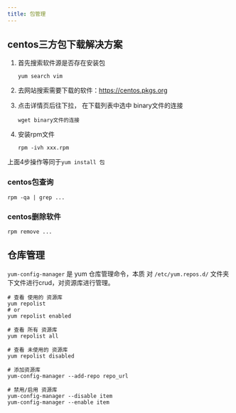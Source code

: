 ```yaml
---
title: 包管理
---
```



## centos三方包下载解决方案

1. 首先搜索软件源是否存在安装包

   ```shell
   yum search vim 
   ```

   

2. 去网站搜索需要下载的软件：https://centos.pkgs.org

3. 点击详情页后往下拉， 在下载列表中选中 binary文件的连接

   ```shell
   wget binary文件的连接
   ```

4. 安装rpm文件

   ```shell
   rpm -ivh xxx.rpm
   ```

上面4步操作等同于`yum install 包`



### centos包查询

```shell
rpm -qa | grep ...
```



### centos删除软件

```shell
rpm remove ...
```

## 仓库管理

`yum-config-manager` 是 yum 仓库管理命令，本质 对 `/etc/yum.repos.d/` 文件夹下文件进行crud，对资源库进行管理。

```shell
# 查看 使用的 资源库
yum repolist 
# or
yum repolist enabled

# 查看 所有 资源库
yum repolist all

# 查看 未使用的 资源库
yum repolist disabled

# 添加资源库
yum-config-manager --add-repo repo_url

# 禁用/启用 资源库
yum-config-manager --disable item
yum-config-manager --enable item

```
